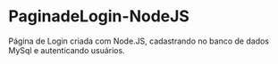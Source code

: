 # PaginadeLogin-NodeJS
 Página de Login criada com Node.JS, cadastrando no banco de dados MySql e autenticando usuários.
